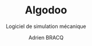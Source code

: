 ---
layout: documentation
hide_hero: false
hero_image: image.png
hero_darken: true
image: image.png
component_toc: true
doc_header: true
type: ressource

title: Algodoo
subtitle: Logiciel de simulation mécanique
external_link: https://www.algodoo.com

todo: 10
author: Adrien BRACQ
---